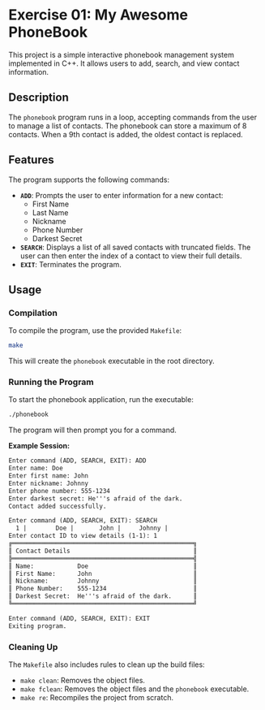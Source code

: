 # Exercise 01: My Awesome PhoneBook

This project is a simple interactive phonebook management system implemented in C++. It allows users to add, search, and view contact information.

## Description

The `phonebook` program runs in a loop, accepting commands from the user to manage a list of contacts. The phonebook can store a maximum of 8 contacts. When a 9th contact is added, the oldest contact is replaced.

## Features

The program supports the following commands:

- **`ADD`**: Prompts the user to enter information for a new contact:
  - First Name
  - Last Name
  - Nickname
  - Phone Number
  - Darkest Secret
- **`SEARCH`**: Displays a list of all saved contacts with truncated fields. The user can then enter the index of a contact to view their full details.
- **`EXIT`**: Terminates the program.

## Usage

### Compilation

To compile the program, use the provided `Makefile`:

```bash
make
```

This will create the `phonebook` executable in the root directory.

### Running the Program

To start the phonebook application, run the executable:

```bash
./phonebook
```

The program will then prompt you for a command.

**Example Session:**

```txt
Enter command (ADD, SEARCH, EXIT): ADD
Enter name: Doe
Enter first name: John
Enter nickname: Johnny
Enter phone number: 555-1234
Enter darkest secret: He'''s afraid of the dark.
Contact added successfully.

Enter command (ADD, SEARCH, EXIT): SEARCH
  1 |        Doe |       John |     Johnny |
Enter contact ID to view details (1-1): 1
╔══════════════════════════════════════════════════╗
║ Contact Details                                  ║
╠══════════════════════════════════════════════════╣
║ Name:            Doe                             ║
║ First Name:      John                            ║
║ Nickname:        Johnny                          ║
║ Phone Number:    555-1234                        ║
║ Darkest Secret:  He'''s afraid of the dark.      ║
╚══════════════════════════════════════════════════╝

Enter command (ADD, SEARCH, EXIT): EXIT
Exiting program.
```

### Cleaning Up

The `Makefile` also includes rules to clean up the build files:

- `make clean`: Removes the object files.
- `make fclean`: Removes the object files and the `phonebook` executable.
- `make re`: Recompiles the project from scratch.
